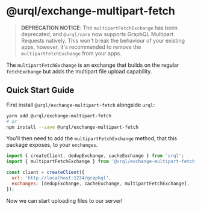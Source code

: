 # @urql/exchange-multipart-fetch

> **DEPRECATION NOTICE**: The `multipartFetchExchange` has been deprecated, and
> `@urql/core` now supports GraphQL Multipart Requests natively. This won't
> break the behaviour of your existing apps, however, it's recommended to remove
> the `multipartFetchExchange` from your apps.

The `multipartFetchExchange` is an exchange that builds on the regular `fetchExchange`
but adds the multipart file upload capability.

## Quick Start Guide

First install `@urql/exchange-multipart-fetch` alongside `urql`:

```sh
yarn add @urql/exchange-multipart-fetch
# or
npm install --save @urql/exchange-multipart-fetch
```

You'll then need to add the `multipartFetchExchange` method, that this package exposes,
to your `exchanges`.

```js
import { createClient, dedupExchange, cacheExchange } from 'urql';
import { multipartFetchExchange } from '@urql/exchange-multipart-fetch';

const client = createClient({
  url: 'http://localhost:1234/graphql',
  exchanges: [dedupExchange, cacheExchange, multipartFetchExchange],
});
```

Now we can start uploading files to our server!
